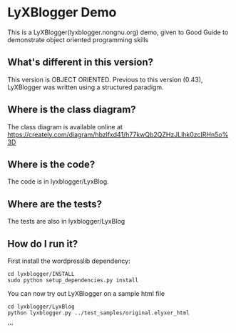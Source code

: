LyXBlogger Demo
==============

This is a LyXBlogger(lyxblogger.nongnu.org) demo, given to Good Guide to demonstrate object oriented programming skills


What's different in this version?
--------------------------------

This version is OBJECT ORIENTED. Previous to this version (0.43), LyXBlogger was written using a structured paradigm. 


Where is the class diagram?
----------------------------

The class diagram is available online at 
https://creately.com/diagram/hbzlfxd41/h77kwQb2QZHzJLlhk0zcIRHn5o%3D


Where is the code?
-----------------

The code is in lyxblogger/LyxBlog. 


Where are the tests?
-------------------

The tests are also in lyxblogger/LyxBlog


How do I run it?
----------------

First install the wordpresslib dependency:

    cd lyxblogger/INSTALL
    sudo python setup_dependencies.py install

You can now try out LyXBlogger on a sample html file

    cd lyxblogger/LyxBlog
    python lyxblogger.py ../test_samples/original.elyxer_html

'''

